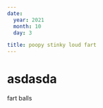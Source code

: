 ```yaml
---
date:
  year: 2021
  month: 10
  day: 3

title: poopy stinky loud fart
---
```


# asdasda

fart balls
